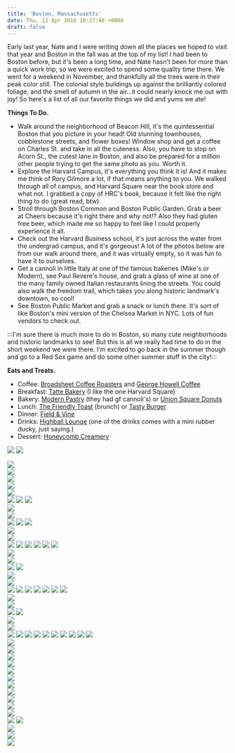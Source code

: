```yaml
---
title: 'Boston, Massachusetts'
date: Thu, 12 Apr 2018 16:27:48 +0000
draft: false
---
```


Early last year, Nate and I were writing down all the places we hoped to visit that year and Boston in the fall was at the top of my list! I had been to Boston before, but it's been a long time, and Nate hasn't been for more than a quick work trip, so we were excited to spend some quality time there. We went for a weekend in November, and thankfully all the trees were in their peak color still. The colonial style buildings up against the brilliantly colored foliage, and the smell of autumn in the air...it could nearly knock me out with joy! So here's a list of all our favorite things we did and yums we ate!

**Things To Do.**

- Walk around the neighborhood of Beacon Hill, it's the quintessential Boston that you picture in your head! Old stunning townhouses, cobblestone streets, and flower boxes! Window shop and get a coffee on Charles St. and take in all the cuteness. Also, you have to stop on Acorn St., the cutest lane in Boston, and also be prepared for a million other people trying to get the same photo as you. Worth it.
- Explore the Harvard Campus, it's everything you think it is! And it makes me think of Rory Gilmore a lot, if that means anything to you. We walked through all of campus, and Harvard Square near the book store and what not. I grabbed a copy of HRC's book, because it felt like the right thing to do (great read, btw).
- Stroll through Boston Common and Boston Public Garden. Grab a beer at Cheers because it's right there and why not!? Also they had gluten free beer, which made me so happy to feel like I could properly experience it all.
- Check out the Harvard Business school, it's just across the water from the undergrad campus, and it's gorgeous! A lot of the photos below are from our walk around there, and it was virtually empty, so it was fun to have it to ourselves.
- Get a cannoli in little Italy at one of the famous bakeries (Mike's or Modern), see Paul Revere's house, and grab a glass of wine at one of the many family owned Italian restaurants lining the streets. You could also walk the freedom trail, which takes you along historic landmark's downtown, so cool!
- See Boston Public Market and grab a snack or lunch there. It's sort of like Boston's mini version of the Chelsea Market in NYC. Lots of fun vendors to check out.

:::I'm sure there is much more to do in Boston, so many cute neighborhoods and historic landmarks to see! But this is all we really had time to do in the short weekend we were there. I'm excited to go back in the summer though and go to a Red Sox game and do some other summer stuff in the city!:::

**Eats and Treats.**

- Coffee: [Broadsheet Coffee Roasters](https://www.instagram.com/broadsheetcoffee/) and [George Howell Coffee](http://www.georgehowellcoffee.com/)
- Breakfast: [Tatte Bakery](https://www.instagram.com/tattebakery/) (I like the one Harvard Square)
- Bakery: [Modern Pastry](http://www.modernpastry.com/) (they had gf cannoli's) or [Union Square Donuts](https://www.instagram.com/unionsquaredonuts/)
- Lunch: [The Friendly Toast](https://thefriendlytoast.com/) (brunch) or [Tasty Burger](https://www.instagram.com/tastyburgerUSA/)
- Dinner: [Field & Vine](https://www.fieldandvinesomerville.com/)
- Drinks: [Highball Lounge](http://www.highballboston.com/en-us/index.html) (one of the drinks comes with a mini rubber ducky, just saying.)
- Dessert: [Honeycomb Creamery](https://www.instagram.com/honeycombcreamery/)

![](https://djh82r8xhqebh.cloudfront.net/uploads/2018/03/Boston_Blog-7.jpg) ![](https://djh82r8xhqebh.cloudfront.net/uploads/2018/03/Boston_Blog-2.jpg) <div class="flex-ns mhn2-ns mb3"> <div class="ph2-ns w-50-ns"> ![](https://djh82r8xhqebh.cloudfront.net/uploads/2018/03/Boston_Blog-6.jpg)</div> <div class="ph2-ns w-50-ns"> ![](https://djh82r8xhqebh.cloudfront.net/uploads/2018/03/Boston_Blog-4.jpg)</div> </div> ![](https://djh82r8xhqebh.cloudfront.net/uploads/2018/03/Boston_Blog-1.jpg) <div class="flex-ns mhn2-ns mb3"> <div class="ph2-ns w-50-ns"> ![](https://djh82r8xhqebh.cloudfront.net/uploads/2018/03/Boston_Blog-8.jpg)</div> <div class="ph2-ns w-50-ns"> ![](https://djh82r8xhqebh.cloudfront.net/uploads/2018/03/Boston_Blog-5.jpg)</div> </div> ![](https://djh82r8xhqebh.cloudfront.net/uploads/2018/03/Boston_Blog-10.jpg) ![](https://djh82r8xhqebh.cloudfront.net/uploads/2018/03/Boston_Blog-3.jpg) ![](https://djh82r8xhqebh.cloudfront.net/uploads/2018/03/Boston_Blog-9.jpg) <div class="flex-ns mhn2-ns mb3"> <div class="ph2-ns w-50-ns"> ![](https://djh82r8xhqebh.cloudfront.net/uploads/2018/03/Boston_Blog-11.jpg)</div> <div class="ph2-ns w-50-ns"> ![](https://djh82r8xhqebh.cloudfront.net/uploads/2018/03/Boston_Blog-13.jpg)</div> </div> ![](https://djh82r8xhqebh.cloudfront.net/uploads/2018/03/Boston_Blog-12.jpg) ![](https://djh82r8xhqebh.cloudfront.net/uploads/2018/03/Boston_Blog-15.jpg) ![](https://djh82r8xhqebh.cloudfront.net/uploads/2018/03/Boston_Blog-14.jpg) <div class="flex-ns mhn2-ns mb3"> <div class="ph2-ns w-50-ns"> ![](https://djh82r8xhqebh.cloudfront.net/uploads/2018/03/Boston_Blog-22.jpg)</div> <div class="ph2-ns w-50-ns"> ![](https://djh82r8xhqebh.cloudfront.net/uploads/2018/03/Boston_Blog-18.jpg)</div> </div> ![](https://djh82r8xhqebh.cloudfront.net/uploads/2018/03/Boston_Blog-16.jpg) ![](https://djh82r8xhqebh.cloudfront.net/uploads/2018/03/Boston_Blog-19.jpg) ![](https://djh82r8xhqebh.cloudfront.net/uploads/2018/03/Boston_Blog-20.jpg) ![](https://djh82r8xhqebh.cloudfront.net/uploads/2018/03/Boston_Blog-17.jpg) ![](https://djh82r8xhqebh.cloudfront.net/uploads/2018/03/Boston_Blog-23.jpg) ![](https://djh82r8xhqebh.cloudfront.net/uploads/2018/03/Boston_Blog-21.jpg) <div class="flex-ns mhn2-ns mb3"> <div class="ph2-ns w-50-ns"> ![](https://djh82r8xhqebh.cloudfront.net/uploads/2018/03/Boston_Blog-25.jpg)</div> <div class="ph2-ns w-50-ns"> ![](https://djh82r8xhqebh.cloudfront.net/uploads/2018/03/Boston_Blog-27.jpg)</div> </div> ![](https://djh82r8xhqebh.cloudfront.net/uploads/2018/03/Boston_Blog-24.jpg) ![](https://djh82r8xhqebh.cloudfront.net/uploads/2018/03/Boston_Blog-31.jpg) <div class="flex-ns mhn2-ns mb3"> <div class="ph2-ns w-50-ns"> ![](https://djh82r8xhqebh.cloudfront.net/uploads/2018/03/Boston_Blog-30.jpg)</div> <div class="ph2-ns w-50-ns"> ![](https://djh82r8xhqebh.cloudfront.net/uploads/2018/03/Boston_Blog-29.jpg)</div> </div> ![](https://djh82r8xhqebh.cloudfront.net/uploads/2018/03/Boston_Blog-28.jpg) ![](https://djh82r8xhqebh.cloudfront.net/uploads/2018/03/Boston_Blog-34.jpg) ![](https://djh82r8xhqebh.cloudfront.net/uploads/2018/03/Boston_Blog-33.jpg) ![](https://djh82r8xhqebh.cloudfront.net/uploads/2018/03/Boston_Blog-35.jpg) ![](https://djh82r8xhqebh.cloudfront.net/uploads/2018/03/Boston_Blog-32.jpg) ![](https://djh82r8xhqebh.cloudfront.net/uploads/2018/03/Boston_Blog-39.jpg) ![](https://djh82r8xhqebh.cloudfront.net/uploads/2018/03/Boston_Blog-37.jpg) <div class="flex-ns mhn2-ns mb3"> <div class="ph2-ns w-50-ns"> ![](https://djh82r8xhqebh.cloudfront.net/uploads/2018/03/Boston_Blog-36.jpg)</div> <div class="ph2-ns w-50-ns"> ![](https://djh82r8xhqebh.cloudfront.net/uploads/2018/03/Boston_Blog-38.jpg)</div> </div> ![](https://djh82r8xhqebh.cloudfront.net/uploads/2018/03/Boston_Blog-42.jpg) ![](https://djh82r8xhqebh.cloudfront.net/uploads/2018/03/Boston_Blog-41.jpg) <div class="flex-ns mhn2-ns mb3"> <div class="ph2-ns w-50-ns"> ![](https://djh82r8xhqebh.cloudfront.net/uploads/2018/03/Boston_Blog-40.jpg)</div> <div class="ph2-ns w-50-ns"> ![](https://djh82r8xhqebh.cloudfront.net/uploads/2018/03/Boston_Blog-43.jpg)</div> </div> ![](https://djh82r8xhqebh.cloudfront.net/uploads/2018/03/Boston_Blog-45.jpg) ![](https://djh82r8xhqebh.cloudfront.net/uploads/2018/03/Boston_Blog-44.jpg) ![](https://djh82r8xhqebh.cloudfront.net/uploads/2018/03/Boston_Blog-46.jpg) ![](https://djh82r8xhqebh.cloudfront.net/uploads/2018/03/Boston_Blog-47.jpg) ![](https://djh82r8xhqebh.cloudfront.net/uploads/2018/03/Boston_Blog-49.jpg) ![](https://djh82r8xhqebh.cloudfront.net/uploads/2018/03/Boston_Blog-51.jpg) ![](https://djh82r8xhqebh.cloudfront.net/uploads/2018/03/Boston_Blog-48.jpg) ![](https://djh82r8xhqebh.cloudfront.net/uploads/2018/03/Boston_Blog-52.jpg) ![](https://djh82r8xhqebh.cloudfront.net/uploads/2018/03/Boston_Blog-50.jpg) ![](https://djh82r8xhqebh.cloudfront.net/uploads/2018/03/Boston_Blog-54.jpg) <div class="flex-ns mhn2-ns mb3"> <div class="ph2-ns w-50-ns"> ![](https://djh82r8xhqebh.cloudfront.net/uploads/2018/03/Boston_Blog-55.jpg)</div> <div class="ph2-ns w-50-ns"> ![](https://djh82r8xhqebh.cloudfront.net/uploads/2018/03/Boston_Blog-57.jpg)</div> </div> ![](https://djh82r8xhqebh.cloudfront.net/uploads/2018/03/Boston_Blog-62.jpg) <div class="flex-ns mhn2-ns mb3"> <div class="ph2-ns w-50-ns"> ![](https://djh82r8xhqebh.cloudfront.net/uploads/2018/03/Boston_Blog-58.jpg)</div> <div class="ph2-ns w-50-ns"> ![](https://djh82r8xhqebh.cloudfront.net/uploads/2018/03/Boston_Blog-59.jpg)</div> </div> ![](https://djh82r8xhqebh.cloudfront.net/uploads/2018/03/Boston_Blog-66.jpg) <div class="flex-ns mhn2-ns mb3"> <div class="ph2-ns w-50-ns"> ![](https://djh82r8xhqebh.cloudfront.net/uploads/2018/03/Boston_Blog-56.jpg)</div> <div class="ph2-ns w-50-ns"> ![](https://djh82r8xhqebh.cloudfront.net/uploads/2018/03/Boston_Blog-65.jpg)</div> </div> ![](https://djh82r8xhqebh.cloudfront.net/uploads/2018/03/Boston_Blog-63.jpg) <div class="flex-ns mhn2-ns mb3"> <div class="ph2-ns w-50-ns"> ![](https://djh82r8xhqebh.cloudfront.net/uploads/2018/03/Boston_Blog-69.jpg)</div> <div class="ph2-ns w-50-ns"> ![](https://djh82r8xhqebh.cloudfront.net/uploads/2018/03/Boston_Blog-68.jpg)</div> </div> ![](https://djh82r8xhqebh.cloudfront.net/uploads/2018/03/Boston_Blog-67.jpg) ![](https://djh82r8xhqebh.cloudfront.net/uploads/2018/03/Boston_Blog-70.jpg) <div class="flex-ns mhn2-ns mb3"> <div class="ph2-ns w-50-ns"> ![](https://djh82r8xhqebh.cloudfront.net/uploads/2018/03/Boston_Blog-61.jpg)</div> <div class="ph2-ns w-50-ns"> ![](https://djh82r8xhqebh.cloudfront.net/uploads/2018/03/Boston_Blog-60.jpg)</div> </div> ![](https://djh82r8xhqebh.cloudfront.net/uploads/2018/03/Boston_Blog-64.jpg)